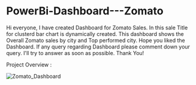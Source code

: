 # PowerBi-Dashboard---Zomato
Hi everyone,
I have created Dashboard for Zomato Sales. In this sale Title for clusterd bar chart is dynamically created. This dashboard shows the Overall Zomato sales by city and Top performed city.
Hope you liked the Dashboard. If any query regarding Dashboard please comment down your query. I'll try to answer as soon as possible.
Thank You!

Project Overview :

![Zomato_Dashboard](https://github.com/DharmjeetRawat/PowerBi-Dashboard---Zomato/assets/159697831/12a8ef2b-0c9b-4764-bc82-bc3b4aa6a41d)

